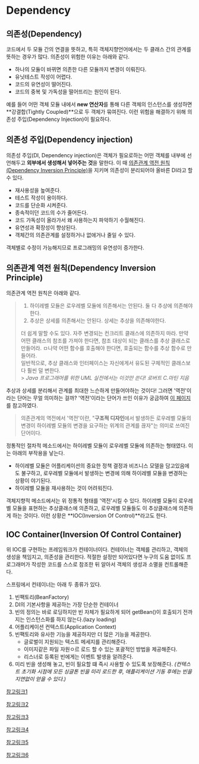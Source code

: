 # Dependency

## 의존성\(Dependency\)

코드에서 두 모듈 간의 연결을 뜻하고, 특히 객체지향언어에서는 두 클래스 간의 관계를 뜻하는 경우가 많다. 의존성이 위험한 이유는 아래와 같다.

* 하나의 모듈이 바뀌면 의존한 다른 모듈까지 변경이 이뤄진다.
* 유닛테스트 작성이 어렵다.
* 코드의 유연성이 떨어진다.
* 코드의 중복 및 가독성을 떨어뜨리는 원인이 된다.

예를 들어 어떤 객체 모듈 내에서 **new 연산자**를 통해 다른 객체의 인스턴스를 생성하면 **강결합\(Tightly Coupled\)**으로 두 객체가 묶여진다. 이런 위험을 해결하기 위해 의존성 주입\(Dependency Injection\)이 필요하다.

## 의존성 주입\(Dependency injection\)

의존성 주입\(DI, Dependency injection\)은 객체가 필요로하는 어떤 객체를 내부에 선언해두고 **외부에서 생성해서 넣어주는 것**을 말한다. 이 때 [의존관계 역전 원칙\(Dependency Inversion Principle\)](https://ko.wikipedia.org/wiki/%EC%9D%98%EC%A1%B4%EA%B4%80%EA%B3%84_%EC%97%AD%EC%A0%84_%EC%9B%90%EC%B9%99)을 지키며 의존성이 분리되어야 올바른 DI라고 할 수 있다.

* 재사용성을 높여준다.
* 테스트 작성이 용이하다.
* 코드를 단순화 시켜준다.
* 종속적이던 코드의 수가 줄어든다.
* 코드 가독성이 올라가서 왜 사용하는지 파악하기 수월해진다.
* 유연성과 확장성이 향상된다.
* 객체간의 의존관계를 설정하거나 없애거나 줄일 수 있다.

객체별로 수정이 가능해지므로 프로그래밍의 유연성이 증가한다.

## 의존관계 역전 원칙\(Dependency Inversion Principle\)

의존관계 역전 원칙은 아래와 같다.

> 1. 하이레벨 모듈은 로우레벨 모듈에 의존해서는 안된다. 둘 다 추상에 의존해야한다.
> 2. 추상은 상세를 의존해서는 안된다. 상세는 추상을 의존해야한다.
>
> 더 쉽게 말할 수도 있다. 자주 변경되는 컨크리트 클래스에 의존하지 마라. 만약 어떤 클래스의 참조를 가져야 한다면, 참조 대상이 되는 클래스를 추상 클래스로 만들어라. ㅁ나약 어떤 함수를 호출해야 한다면, 호출되는 함수를 추상 함수로 만들어라.   
>  일반적으로, 추상 클래스와 인터페이스는 자신에게서 유도된 구체적인 클래스보다 훨씬 덜 변한다.  
>  &gt; _Java 프로그래머를 위한 UML 실전에서는 이것만 쓴다! 로버트 C.마틴 지음_

추상과 상세를 분리해서 관계를 최대한 느슨하게 만들어야하는 것이다! 그러면 '역전'이라는 단어는 무얼 의미하는 걸까? '역전'이라는 단어가 쓰인 이유가 궁금하여 [이 페이지](https://vandbt.tistory.com/42)를 참고하였다.

> 의존관계의 역전에서 '역전'이란, "**구조적 디자인**에서 발생하든 로우레벨 모듈의 변경이 하이레벨 모듈의 변경을 요구하는 위계의 관계를 끊자"는 의미로 쓰여진 단어이다.

정통적인 절차적 메소드에서는 하이레벨 모듈이 로우레벨 모듈에 의존하는 형태였다. 이는 아래의 부작용을 낳는다.

* 하이레벨 모듈은 어플리케이션의 중요한 정책 결정과 비즈니스 모델을 담고있음에도 불구하고, 로우레벨 모듈에서 발생하는 변경에 의해 하이레벨 모듈을 변경하는 상황이 야기된다.
* 하이레벨 모듈을 재사용하는 것이 어려워진다.

객체지향적 메소드에서는 위 정통적 형태를 '역전'시킬 수 있다. 하이레벨 모듈이 로우레벨 모듈을 표현하는 추상클래스에 의존하고, 로우레벨 모듈들도 이 추상클래스에 의존하게 하는 것이다. 이런 상황은 **IOC\(Inversion Of Control\)**라고도 한다.

## IOC Container\(Inversion Of Control Container\)

위 IOC를 구현하는 프레임워크가 컨테이너이다. 컨테이너는 객체를 관리하고, 객체의 생성을 책임지고, 의존성을 관리한다. 적절한 설정만 되어있다면 누구의 도움 없이도 프로그래머가 작성한 코드를 스스로 참조한 뒤 알아서 객체의 생성과 소멸을 컨트롤해준다.

스프링에서 컨테이너는 아래 두 종류가 있다.

1. 빈팩토리\(BeanFactory\)
2. DI의 기본사항을 제공하는 가장 단순한 컨테이너
3. 빈의 정의는 바로 로딩하지만 빈 자체가 필요하게 되어 getBean\(\)이 호출되기 전까지는 인스턴스화를 하지 않는다.\(lazy loading\)
4. 어플리케이션 컨텍스트\(Application Context\)
5. 빈팩토리와 유사한 기능을 제공하지만 더 많은 기능을 제공한다.
   * 글로벌이 지원되는 텍스트 메세지를 관리해준다.
   * 이미지같은 파일 자원ㅇ르 로드 할 수 있는 포괄적인 방법을 제공해준다.
   * 리스너로 등록된 빈에게는 이벤트 발생을 알려준다.
6. 미리 빈을 생성해 놓고, 빈이 필요할 떄 즉시 사용할 수 있도록 보장해준다. _\(컨텍스트 초기화 시점에 모든 싱글톤 빈을 미리 로드한 후, 애플리케이션 기동 후에는 빈을 지연없이 얻을 수 있다.\)_

[참고링크1](https://effectiveprogramming.tistory.com/entry/%EA%B0%9D%EC%B2%B4%EC%A7%80%ED%96%A5%EC%9D%98-%EC%98%AC%EB%B0%94%EB%A5%B8-%EC%9D%B4%ED%95%B4-%EC%B1%85%EC%9E%84Responsibility)

[참고링크2](https://medium.com/@jang.wangsu/di-dependency-injection-%EC%9D%B4%EB%9E%80-1b12fdefec4f)

[참고링크3](https://engkimbs.tistory.com/602?category=767795)

[참고링크4](https://vandbt.tistory.com/42)

[참고링크5](https://medium.com/@jang.wangsu/di-inversion-of-control-container-%EB%9E%80-12ecd70ac7ea)

[참고링크6](https://limmmee.tistory.com/13)

